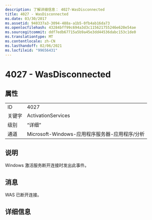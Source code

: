 ```yaml
---
description: 了解详细信息： 4027-WasDisconnected
title: 4027 - WasDisconnected
ms.date: 03/30/2017
ms.assetid: 940337a3-3094-488a-a1b5-0fb4ab16da73
ms.openlocfilehash: 43284bff99c694a3d3c115621755246e620e54ae
ms.sourcegitcommit: ddf7edb67715a5b9a45e3dd44536dabc153c1de0
ms.translationtype: MT
ms.contentlocale: zh-CN
ms.lasthandoff: 02/06/2021
ms.locfileid: "99656431"
---
```

# <a name="4027---wasdisconnected"></a>4027 - WasDisconnected

## <a name="properties"></a>属性  
  
|||  
|-|-|  
|ID|4027|  
|关键字|ActivationServices|  
|级别|“详细”|  
|通道|Microsoft-Windows-应用程序服务器-应用程序/分析|  
  
## <a name="description"></a>说明  

 Windows 激活服务断开连接时发出此事件。  
  
## <a name="message"></a>消息  

 WAS 已断开连接。  
  
## <a name="details"></a>详细信息
